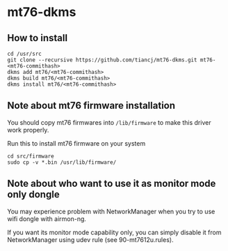 # mt76-dkms
## How to install

```
cd /usr/src
git clone --recursive https://github.com/tiancj/mt76-dkms.git mt76-<mt76-commithash>
dkms add mt76/<mt76-commithash>
dkms build mt76/<mt76-commithash>
dkms install mt76/<mt76-commithash>
```

## Note about mt76 firmware installation
You should copy mt76 firmwares into `/lib/firmware` to make this driver work properly.

Run this to install mt76 firmware on your system

```
cd src/firmware
sudo cp -v *.bin /usr/lib/firmware/
```

## Note about who want to use it as monitor mode only dongle

You may experience problem with NetworkManager when you try to use wifi dongle with airmon-ng.

If you want its monitor mode capability only, you can simply disable it from NetworkManager using udev rule (see 90-mt7612u.rules).
